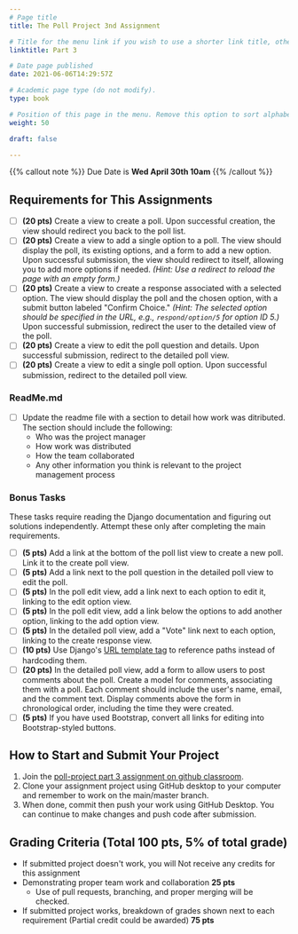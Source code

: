```yaml
---
# Page title
title: The Poll Project 3nd Assignment

# Title for the menu link if you wish to use a shorter link title, otherwise remove this option.
linktitle: Part 3

# Date page published
date: 2021-06-06T14:29:57Z

# Academic page type (do not modify).
type: book

# Position of this page in the menu. Remove this option to sort alphabetically.
weight: 50

draft: false

---
```


{{% callout note %}}
Due Date is <strong>Wed April 30th 10am</strong>
{{% /callout %}}

## Requirements for This Assignments 

- [ ] **(20 pts)** Create a view to create a poll. Upon successful creation, the view should redirect you back to the poll list.
- [ ] **(20 pts)** Create a view to add a single option to a poll. The view should display the poll, its existing options, and a form to add a new option. Upon successful submission, the view should redirect to itself, allowing you to add more options if needed. *(Hint: Use a redirect to reload the page with an empty form.)*
- [ ] **(20 pts)** Create a view to create a response associated with a selected option. The view should display the poll and the chosen option, with a submit button labeled "Confirm Choice." *(Hint: The selected option should be specified in the URL, e.g., `respond/option/5` for option ID 5.)* Upon successful submission, redirect the user to the detailed view of the poll.
- [ ] **(20 pts)** Create a view to edit the poll question and details. Upon successful submission, redirect to the detailed poll view.
- [ ] **(20 pts)** Create a view to edit a single poll option. Upon successful submission, redirect to the detailed poll view.

### ReadMe.md
- [ ] Update the readme file with a section to detail how work was ditributed. The section should include the following:
    - Who was the project manager
    - How work was distributed
    - How the team collaborated
    - Any other information you think is relevant to the project management process

### Bonus Tasks

These tasks require reading the Django documentation and figuring out solutions independently. Attempt these only after completing the main requirements.

- [ ] **(5 pts)** Add a link at the bottom of the poll list view to create a new poll. Link it to the create poll view.
- [ ] **(5 pts)** Add a link next to the poll question in the detailed poll view to edit the poll.
- [ ] **(5 pts)** In the poll edit view, add a link next to each option to edit it, linking to the edit option view.
- [ ] **(5 pts)** In the poll edit view, add a link below the options to add another option, linking to the add option view.
- [ ] **(5 pts)** In the detailed poll view, add a "Vote" link next to each option, linking to the create response view.
- [ ] **(10 pts)** Use Django's [URL template tag](https://docs.djangoproject.com/en/3.2/ref/templates/builtins/#url) to reference paths instead of hardcoding them.
- [ ] **(20 pts)** In the detailed poll view, add a form to allow users to post comments about the poll. Create a model for comments, associating them with a poll. Each comment should include the user's name, email, and the comment text. Display comments above the form in chronological order, including the time they were created.
- [ ] **(5 pts)** If you have used Bootstrap, convert all links for editing into Bootstrap-styled buttons.

## How to Start and Submit Your Project

1. Join the [poll-project part 3 assignment on github classroom](https://classroom.github.com/a/UXhGBlAj).
2. Clone your assignment project using GitHub desktop to your computer and remember to work on the main/master branch.
3. When done, commit then push your work using GitHub Desktop. You can continue to make changes and push code after submission.

## Grading Criteria (Total 100 pts, 5% of total grade)

- If submitted project doesn't work, you will Not receive any credits for this assignment
- Demonstrating proper team work and collaboration **25 pts**
    - Use of pull requests, branching, and proper merging will be checked.
- If submitted project works, breakdown of grades shown next to each requirement (Partial credit could be awarded) **75 pts**
